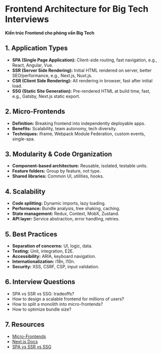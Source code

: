 # Frontend Architecture for Big Tech Interviews

**Kiến trúc Frontend cho phỏng vấn Big Tech**

## 1. Application Types

- **SPA (Single Page Application):** Client-side routing, fast navigation, e.g., React, Angular, Vue.
- **SSR (Server Side Rendering):** Initial HTML rendered on server, better SEO/performance, e.g., Next.js, Nuxt.js.
- **CSR (Client Side Rendering):** All rendering in browser, fast after initial load.
- **SSG (Static Site Generation):** Pre-rendered HTML at build time, fast, e.g., Gatsby, Next.js static export.

## 2. Micro-Frontends

- **Definition:** Breaking frontend into independently deployable apps.
- **Benefits:** Scalability, team autonomy, tech diversity.
- **Techniques:** iframe, Webpack Module Federation, custom events, single-spa.

## 3. Modularity & Code Organization

- **Component-based architecture:** Reusable, isolated, testable units.
- **Feature folders:** Group by feature, not type.
- **Shared libraries:** Common UI, utilities, hooks.

## 4. Scalability

- **Code splitting:** Dynamic imports, lazy loading.
- **Performance:** Bundle analysis, tree shaking, caching.
- **State management:** Redux, Context, MobX, Zustand.
- **API layer:** Service abstraction, error handling, retries.

## 5. Best Practices

- **Separation of concerns:** UI, logic, data.
- **Testing:** Unit, integration, E2E.
- **Accessibility:** ARIA, keyboard navigation.
- **Internationalization:** i18n, l10n.
- **Security:** XSS, CSRF, CSP, input validation.

## 6. Interview Questions

- SPA vs SSR vs SSG: tradeoffs?
- How to design a scalable frontend for millions of users?
- How to split a monolith into micro-frontends?
- How to optimize bundle size?

## 7. Resources

- [Micro-Frontends](https://martinfowler.com/articles/micro-frontends.html)
- [Next.js Docs](https://nextjs.org/docs)
- [SPA vs SSR vs SSG](https://web.dev/rendering-on-the-web/)
